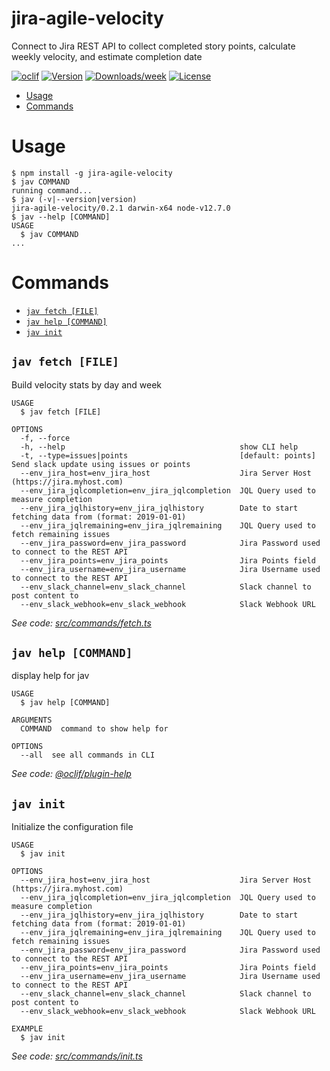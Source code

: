 jira-agile-velocity
===================

Connect to Jira REST API to collect completed story points, calculate weekly velocity, and estimate completion date

[![oclif](https://img.shields.io/badge/cli-oclif-brightgreen.svg)](https://oclif.io)
[![Version](https://img.shields.io/npm/v/jira-agile-velocity.svg)](https://npmjs.org/package/jira-agile-velocity)
[![Downloads/week](https://img.shields.io/npm/dw/jira-agile-velocity.svg)](https://npmjs.org/package/jira-agile-velocity)
[![License](https://img.shields.io/npm/l/jira-agile-velocity.svg)](https://github.com/fgerthoffert/jira-agile-velocity/blob/master/package.json)

<!-- toc -->
* [Usage](#usage)
* [Commands](#commands)
<!-- tocstop -->
# Usage
<!-- usage -->
```sh-session
$ npm install -g jira-agile-velocity
$ jav COMMAND
running command...
$ jav (-v|--version|version)
jira-agile-velocity/0.2.1 darwin-x64 node-v12.7.0
$ jav --help [COMMAND]
USAGE
  $ jav COMMAND
...
```
<!-- usagestop -->
# Commands
<!-- commands -->
* [`jav fetch [FILE]`](#jav-fetch-file)
* [`jav help [COMMAND]`](#jav-help-command)
* [`jav init`](#jav-init)

## `jav fetch [FILE]`

Build velocity stats by day and week

```
USAGE
  $ jav fetch [FILE]

OPTIONS
  -f, --force
  -h, --help                                       show CLI help
  -t, --type=issues|points                         [default: points] Send slack update using issues or points
  --env_jira_host=env_jira_host                    Jira Server Host (https://jira.myhost.com)
  --env_jira_jqlcompletion=env_jira_jqlcompletion  JQL Query used to measure completion
  --env_jira_jqlhistory=env_jira_jqlhistory        Date to start fetching data from (format: 2019-01-01)
  --env_jira_jqlremaining=env_jira_jqlremaining    JQL Query used to fetch remaining issues
  --env_jira_password=env_jira_password            Jira Password used to connect to the REST API
  --env_jira_points=env_jira_points                Jira Points field
  --env_jira_username=env_jira_username            Jira Username used to connect to the REST API
  --env_slack_channel=env_slack_channel            Slack channel to post content to
  --env_slack_webhook=env_slack_webhook            Slack Webhook URL
```

_See code: [src/commands/fetch.ts](https://github.com/fgerthoffert/jira-agile-velocity/blob/v0.2.1/src/commands/fetch.ts)_

## `jav help [COMMAND]`

display help for jav

```
USAGE
  $ jav help [COMMAND]

ARGUMENTS
  COMMAND  command to show help for

OPTIONS
  --all  see all commands in CLI
```

_See code: [@oclif/plugin-help](https://github.com/oclif/plugin-help/blob/v2.2.1/src/commands/help.ts)_

## `jav init`

Initialize the configuration file

```
USAGE
  $ jav init

OPTIONS
  --env_jira_host=env_jira_host                    Jira Server Host (https://jira.myhost.com)
  --env_jira_jqlcompletion=env_jira_jqlcompletion  JQL Query used to measure completion
  --env_jira_jqlhistory=env_jira_jqlhistory        Date to start fetching data from (format: 2019-01-01)
  --env_jira_jqlremaining=env_jira_jqlremaining    JQL Query used to fetch remaining issues
  --env_jira_password=env_jira_password            Jira Password used to connect to the REST API
  --env_jira_points=env_jira_points                Jira Points field
  --env_jira_username=env_jira_username            Jira Username used to connect to the REST API
  --env_slack_channel=env_slack_channel            Slack channel to post content to
  --env_slack_webhook=env_slack_webhook            Slack Webhook URL

EXAMPLE
  $ jav init
```

_See code: [src/commands/init.ts](https://github.com/fgerthoffert/jira-agile-velocity/blob/v0.2.1/src/commands/init.ts)_
<!-- commandsstop -->
